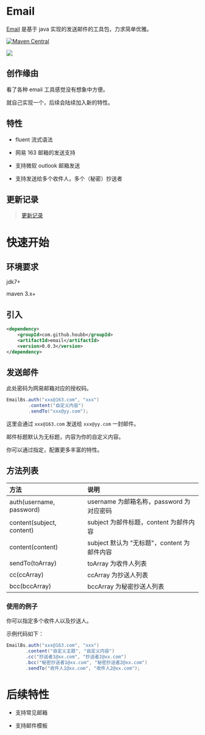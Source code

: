 # Email

[Email](https://github.com/houbb/email) 是基于 java 实现的发送邮件的工具包，力求简单优雅。

[![Maven Central](https://maven-badges.herokuapp.com/maven-central/com.github.houbb/email/badge.svg)](http://mvnrepository.com/artifact/com.github.houbb/email)

[![](https://img.shields.io/badge/license-Apache2-FF0080.svg)](https://github.com/houbb/email/blob/master/LICENSE.txt)

## 创作缘由

看了各种 email 工具感觉没有想象中方便。

就自己实现一个，后续会陆续加入新的特性。

## 特性

- fluent 流式语法

- 网易 163 邮箱的发送支持

- 支持微软 outlook 邮箱发送

- 支持发送给多个收件人，多个（秘密）抄送者

## 更新记录

> [更新记录](CHANGE_LOG.md)

# 快速开始

## 环境要求

jdk7+

maven 3.x+

## 引入

```xml
<dependency>
    <groupId>com.github.houbb</groupId>
    <artifactId>email</artifactId>
    <version>0.0.3</version>
</dependency>
```

## 发送邮件

此处密码为网易邮箱对应的授权码。

```java
EmailBs.auth("xxx@163.com", "xxx")
        .content("自定义内容")
        .sendTo("xxx@yy.com");
```

这里会通过 `xxx@163.com` 发送给 `xxx@yy.com` 一封邮件。

邮件标题默认为无标题，内容为你的自定义内容。

你可以通过指定，配置更多丰富的特性。

## 方法列表

| 方法 | 说明 |
|:---|:---|
| auth(username, password) | username 为邮箱名称，password 为对应密码 |
| content(subject, content) | subject 为邮件标题，content 为邮件内容 |
| content(content) | subject 默认为 "无标题"，content 为邮件内容 |
| sendTo(toArray) | toArray 为收件人列表 |
| cc(ccArray) | ccArray 为抄送人列表 |
| bcc(bccArray) | bccArray 为秘密抄送人列表 |

### 使用的例子

你可以指定多个收件人以及抄送人。

示例代码如下：

```java
EmailBs.auth("xxx@163.com", "xxx")
       .content("自定义主题", "自定义内容")
       .cc("抄送者1@xx.com", "抄送者2@xx.com")
       .bcc("秘密抄送者1@xx.com", "秘密抄送者2@xx.com")
       .sendTo("收件人1@xx.com", "收件人2@xx.com");
```

# 后续特性

- 支持常见邮箱

- 支持邮件模板
